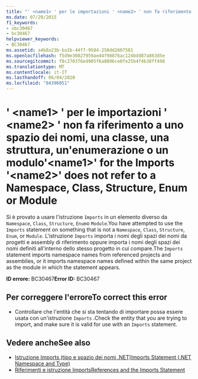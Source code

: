 ```yaml
---
title: "' <name1> ' per le importazioni ' <name2> ' non fa riferimento a uno spazio dei nomi, una classe, una struttura, un'enumerazione o un modulo"
ms.date: 07/20/2015
f1_keywords:
- vbc30467
- bc30467
helpviewer_keywords:
- BC30467
ms.assetid: a4b8a23b-ba1b-44f7-9584-258dd2607581
ms.openlocfilehash: f5d9e36027959ae44f98876ac124bdd87a863d5e
ms.sourcegitcommit: f8c270376ed905f6a8896ce0fe25b4f4b38ff498
ms.translationtype: MT
ms.contentlocale: it-IT
ms.lasthandoff: 06/04/2020
ms.locfileid: "84396051"
---
```

# <a name="name1-for-the-imports-name2-does-not-refer-to-a-namespace-class-structure-enum-or-module"></a><span data-ttu-id="b1348-102">' \<name1> ' per le importazioni ' \<name2> ' non fa riferimento a uno spazio dei nomi, una classe, una struttura, un'enumerazione o un modulo</span><span class="sxs-lookup"><span data-stu-id="b1348-102">'\<name1>' for the Imports '\<name2>' does not refer to a Namespace, Class, Structure, Enum or Module</span></span>
<span data-ttu-id="b1348-103">Si è provato a usare l'istruzione `Imports` in un elemento diverso da `Namespace`, `Class`, `Structure`, `Enum`o `Module`.</span><span class="sxs-lookup"><span data-stu-id="b1348-103">You have attempted to use the `Imports` statement on something that is not a `Namespace`, `Class`, `Structure`, `Enum`, or `Module`.</span></span> <span data-ttu-id="b1348-104">L'istruzione `Imports` importa i nomi degli spazi dei nomi da progetti e assembly di riferimento oppure importa i nomi degli spazi dei nomi definiti all'interno dello stesso progetto in cui compare.</span><span class="sxs-lookup"><span data-stu-id="b1348-104">The `Imports` statement imports namespace names from referenced projects and assemblies, or it imports namespace names defined within the same project as the module in which the statement appears.</span></span>  
  
 <span data-ttu-id="b1348-105">**ID errore:** BC30467</span><span class="sxs-lookup"><span data-stu-id="b1348-105">**Error ID:** BC30467</span></span>  
  
## <a name="to-correct-this-error"></a><span data-ttu-id="b1348-106">Per correggere l'errore</span><span class="sxs-lookup"><span data-stu-id="b1348-106">To correct this error</span></span>  
  
- <span data-ttu-id="b1348-107">Controllare che l'entità che si sta tentando di importare possa essere usata con un'istruzione `Imports` .</span><span class="sxs-lookup"><span data-stu-id="b1348-107">Check the entity that you are trying to import, and make sure it is valid for use with an `Imports` statement.</span></span>  
  
## <a name="see-also"></a><span data-ttu-id="b1348-108">Vedere anche</span><span class="sxs-lookup"><span data-stu-id="b1348-108">See also</span></span>

- [<span data-ttu-id="b1348-109">Istruzione Imports (tipo e spazio dei nomi .NET)</span><span class="sxs-lookup"><span data-stu-id="b1348-109">Imports Statement (.NET Namespace and Type)</span></span>](../language-reference/statements/imports-statement-net-namespace-and-type.md)
- [<span data-ttu-id="b1348-110">Riferimenti e istruzione Imports</span><span class="sxs-lookup"><span data-stu-id="b1348-110">References and the Imports Statement</span></span>](../programming-guide/program-structure/references-and-the-imports-statement.md)
